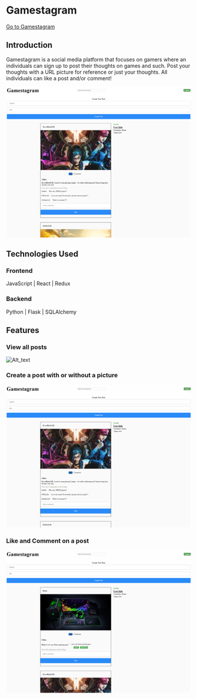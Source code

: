 # Gamestagram

<a href="https://gamestagram2.herokuapp.com/">Go to Gamestagram</a>

## Introduction
Gamestagram is a social media platform that focuses on gamers where an individuals can sign up to post their thoughts on games and such. Post your thoughts with a URL picture for reference or just your thoughts. All individuals can like a post and/or comment!

![Alt_text](https://github.com/NJSim/capstone/blob/main/readme_resources/homepage.png)

## Technologies Used

### Frontend
JavaScript | React | Redux
### Backend
Python | Flask | SQLAlchemy

## Features

### View all posts
![Alt_text](https://github.com/NJSim/capstone/blob/main/readme_resources/viewPosts.gif)

### Create a post with or without a picture
![Alt_text](https://github.com/NJSim/capstone/blob/main/readme_resources/createPost.gif)

### Like and Comment on a post
![Alt_text](https://github.com/NJSim/capstone/blob/main/readme_resources/likeComment.gif)
